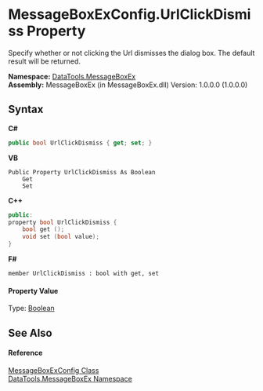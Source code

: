 # MessageBoxExConfig.UrlClickDismiss Property 
 

Specify whether or not clicking the Url dismisses the dialog box. The default result will be returned.

**Namespace:**&nbsp;<a href="2e83881a-7861-f510-1d85-b20875f0dcb4">DataTools.MessageBoxEx</a><br />**Assembly:**&nbsp;MessageBoxEx (in MessageBoxEx.dll) Version: 1.0.0.0 (1.0.0.0)

## Syntax

**C#**<br />
``` C#
public bool UrlClickDismiss { get; set; }
```

**VB**<br />
``` VB
Public Property UrlClickDismiss As Boolean
	Get
	Set
```

**C++**<br />
``` C++
public:
property bool UrlClickDismiss {
	bool get ();
	void set (bool value);
}
```

**F#**<br />
``` F#
member UrlClickDismiss : bool with get, set

```


#### Property Value
Type: <a href="https://docs.microsoft.com/dotnet/api/system.boolean" target="_blank">Boolean</a>

## See Also


#### Reference
<a href="2f56be27-1561-f717-5087-e77eacd7a3d1">MessageBoxExConfig Class</a><br /><a href="2e83881a-7861-f510-1d85-b20875f0dcb4">DataTools.MessageBoxEx Namespace</a><br />